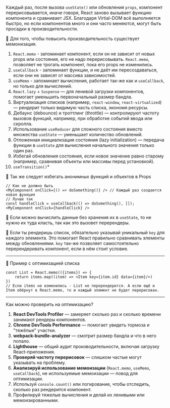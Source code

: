 Каждый раз, после вызова `useState()` или обновления `props`, компонент перерисовывается, иначе говоря, React заново вызывает функцию компонента и сравнивает JSX. Благодаря Virtial-DOM всё выполняется быстро, но если компонентов много и они часто меняются, могут быть просадки в производительности.

📌 Для того, чтобы повысить производительность существует мемонизация.
1. `React.memo` - запоминает компонент, если он не зависит от новых props или состояния, его не надо перерисовывать. `React.memo`, позволяет не трогать компонент, пока его props не изменились.
2. `useCallback` - запоминает функции, и не даёт им пересоздаваться, если они не зависят от массива зависимостей.
3. `useMemo` - запоминает вычисления, работает так-же как и `useCallback`, но только для вычислений.
4. `React.lazy` + `Suspense` — для ленивой загрузки компонентов, помогает уменьшить первоначальный размер бандла.
5. Виртуализация списков (например, `react-window`, `react-virtualized`) — рендерит только видимую часть списка, экономя ресурсы.
6. Дебаунс (debounce) и троттлинг (throttle) — контролируют частоту вызовов функций, например, при обработке событий ввода или скролла.
7. Использование `useReducer` для сложного состояния вместо множества `useState` — уменьшает количество обновлений.
8. Отложенная инициализация состояния (lazy initialization) — передача функции в `useState` для вычисления начального значения только один раз.
9. Избегай обновления состояния, если новое значение равно старому (например, сравнивая объекты или массивы перед установкой).
10. `useTransition()`*


📌 Так же следует избегать анонимных функций и объектов в Props
```TSX
// Как не должно быть
<MyComponent onClick={() => doSomething()} /> // Каждый раз создается новая функция
// Лучше так
const handleClick = useCallback(() => doSomething(), []);
<MyComponent onClick={handleClick} />
```

📌 Если можно вычислить данные без хранения их в `useState`, то не нужно их туда класть, так как это вызовет перерендеры.

📌 Если ты рендеришь список, обязательно указывай уникальный `key` для каждого элемента. Это помогает React правильно сравнивать элементы между обновлениями. `key` так-же позволяет самостоятельно перерендеривать компонент, если в нём стоит условие.

---
📌 Пример с оптимизацией списка
```TSX
const List = React.memo(({items}) => {
	return items.map((item) => <Item key={item.id} data={item}/>)
})
// Если items не изменились - List не перерендерится. А если ещё и Item обёрнут в React.memo, то и каждый элемент не будет перерисован.
```

---
Как можно проверить на оптимизацию?

1. **React DevTools Profiler** — замеряет сколько раз и сколько времени занимают рендеры компонентов.
2.  **Chrome DevTools Performance** — помогает увидеть тормоза и "тяжёлые" участки.
3.  **webpack-bundle-analyzer** — смотрит размер бандла и что в него попало.
4.  **Lighthouse** — общий аудит производительности, включая загрузку React-приложения.
5.  **Проверяй частоту перерисовок** — слишком частые могут указывать на проблему.
6.  **Анализируй использование мемоизации** (`React.memo`, `useMemo`, `useCallback`), не
   используемые мемоизации — повод для оптимизации.
7.  Используй `console.count()` или логирование, чтобы отследить, сколько раз рендерится компонент.
8.  Профилируй тяжелые вычисления и делай их ленивыми или мемоизированными.